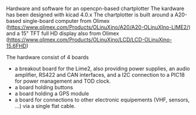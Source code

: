 Hardware and software for an opencpn-based chartplotter
The kardware has been designed with kicad 4.0.x
The chartplotter is built around a A20-based single-board computer
from Olimex (https://www.olimex.com/Products/OLinuXino/A20/A20-OLinuXIno-LIME2/)
and a 15" TFT full HD display also from Olimex
(https://www.olimex.com/Products/OLinuXino/LCD/LCD-OLinuXino-15.6FHD)

The hardware consist of 4 boards
- a breakout board for the Lime2, also providing power supplies,
  an audio amplifier, RS422 and CAN interfaces, and a I2C connection to
  a PIC18 for power management and TOD clock.
- a board holding buttons
- a board holding a GPS module
- a board for connections to other electronic equipements (VHF, sensors, ...)
  via a single flat cable.
